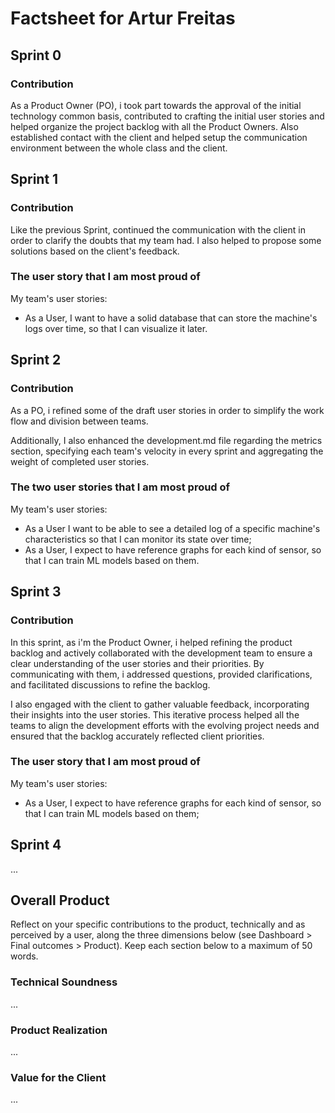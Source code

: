 # Factsheet for Artur Freitas

## Sprint 0

### Contribution
As a Product Owner (PO), i took part towards the approval of the initial technology common basis, contributed to crafting the initial user stories and helped organize the project backlog with all the Product Owners. Also established contact with the client and helped setup the communication environment between the whole class and the client.

## Sprint 1

### Contribution
Like the previous Sprint, continued the communication with the client in order to clarify the doubts that my team had. I also helped to propose some solutions based on the client's feedback. 

### The user story that I am most proud of
My team's user stories: 
- As a User, I want to have a solid database that can store the machine's logs over time, so that I can visualize it later.


## Sprint 2

### Contribution
As a PO, i refined some of the draft user stories in order to simplify the work flow and division between teams.

Additionally, I also enhanced the development.md file regarding the metrics section, specifying each team's velocity in every sprint and aggregating the weight of completed user stories.

### The two user stories that I am most proud of
My team's user stories:
- As a User I want to be able to see a detailed log of a specific machine's characteristics so that I can monitor its state over time;
- As a User, I expect to have reference graphs for each kind of sensor, so that I can train ML models based on them.

## Sprint 3

### Contribution
In this sprint, as i'm the Product Owner, i helped refining the product backlog and actively collaborated with the development team to ensure a clear understanding of the user stories and their priorities. By communicating with them, i addressed questions, provided clarifications, and facilitated discussions to refine the backlog.

I also engaged with the client to gather valuable feedback, incorporating their insights into the user stories. This iterative process helped all the teams to align the development efforts with the evolving project needs and ensured that the backlog accurately reflected client priorities.

### The user story that I am most proud of
My team's user stories:
- As a User, I expect to have reference graphs for each kind of sensor, so that I can train ML models based on them;

## Sprint 4

...


## Overall Product

Reflect on your specific contributions to the product, technically and as perceived by a user, along the three dimensions below (see Dashboard > Final outcomes > Product). Keep each section below to a maximum of 50 words.


### Technical Soundness

...


### Product Realization

...


### Value for the Client

...
